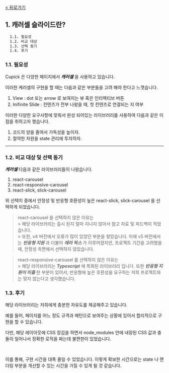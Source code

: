 [< 뒤로가기](./README.md)

## 1. 캐러셀 슬라이드란?

```cmd
  1.1. 필요성
  1.2. 비교 대상
  1.3. 선택 동기
  1.4. 후기
```

### 1.1. 필요성

Cupick 은 다양한 페이지에서 ***캐러셀*** 을 사용하고 있습니다.

이러한 케러셀의 구현을 할 때는 다음과 같은 부분들을 고려 해야 한다고 느꼇습니다.

1. View : dot 또는 arrow 로 보여지는 뷰 혹은 인터렉티브 버튼
2. Inifinite Slide : 컨텐츠가 전부 나왔을 때, 첫 컨텐츠로 연결되는 지 여부

이러한 다양한 요구사항에 맞춰서 완성 되어있는 라이브러리를 사용하여 다음과 같은 이점을 취하고자 했습니다.

1. 코드의 양을 줄여서 가독성을 높이자.
2. 절약한 자원을 state 관리에 투자하자.

<hr>

### 1.2. 비교 대상 및 선택 동기

***케러셀*** 다음과 같은 라이브러리들이 나왔습니다.

1. react-carousel
2. react-responsive-carousel
3. react-slick, slick-carousel

위 선택지 중에서 안정성 및 반응형 호환성이 높은 react-slick, slick-carousel 을 선택하게 되었습니다.
> react-carousel 을 선택하지 않은 이유는 <br>
    > 해당 라이브러리는 출시 된지 얼마 지나지 않아서 참고 자료 및 피드백이 적었습니다.<br>
    > 또한, v4 버전에서 오류가 많이 있었던 부분을 찾았습니다. 이에 v5 버전에서는 ***반응형 지원*** 과 더불어 ***에러 픽스*** 가 이루어졌지만, 프로젝트 기간을 고려했을 때, 안정성 측면에서 선택하지 않았습니다.

> react-responsive-carousel 를 선택하지 않은 이유는 <br>
    > 해당 라이브러리는 ***Typescript*** 에 특화된 라이브러리 입니다. 또한 ***반응형 지원이 미흡*** 한 부분이 있어서, 반응형에 높은 호환성을 요구하는 저희 프로젝트와는 맞지 않는다고 생각했습니다.

### 1.3. 후기

해당 라이브러리는 저희에게 충분한 자유도를 제공해주고 있습니다.

예를 들어, 페이지를 어느 정도 규격과 패턴으로 보여주는 상황에 있어서 합리적으로 구현을 할 수 있습니다.

다만, 해당 레이아웃에 CSS 장겁을 하면서 node_modules 안에 내장된 CSS 값과 충돌이 일어나서 정확한 로직을 짜는데 불편한이 있었습니다.

<br>

이를 통해, 구현 시간을 대폭 줄일 수 있었습니다.
이렇게 확보한 시간으로는 state 나 랜더링 부분을 개선할 수 있는 시간을 가질 수 있게 될 것 같습니다.
